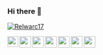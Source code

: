 ### Hi there 👋
[ ![Relwarc17](https://www.hackthebox.eu/badge/image/553034)](https://app.hackthebox.com/users/553034)

<a href="https://www.linkedin.com/in/khalidmaina/">
  <img align="left" width="24px" src="https://cdn.jsdelivr.net/npm/simple-icons@v3/icons/linkedin.svg"  />
</a>
<a href="https://twitter.com/khaleedmaina">
  <img align="left" color="red" width="26px" src="https://cdn.jsdelivr.net/npm/simple-icons@v3/icons/twitter.svg" />
</a>
<a href="mailto:khalidmaina@protonmail.com">
  <img align="left" width="26px" src="https://cdn.jsdelivr.net/npm/simple-icons@v3/icons/protonmail.svg" />
</a>
<a href="#">
  <img align="left" width="26px" src="https://cdn.jsdelivr.net/npm/simple-icons@5.24.0/icons/hackerone.svg"/>
</a>
<a href="#">
  <img align="left" width="26px" src="https://cdn.jsdelivr.net/npm/simple-icons@5.24.0/icons/bugcrowd.svg"/>
</a>
<a href="https://tryhackme.com/p/CyberKhalid">
    <img align="left" width="26px" src="https://cdn.jsdelivr.net/npm/simple-icons@5.24.0/icons/tryhackme.svg"/>
</a>
<a>
  <img align="left" width="26px" src="https://cdn.jsdelivr.net/npm/simple-icons@5.24.0/icons/hackthebox.svg"/>
</a>
<br />
<!--
**khalidmaina/khalidmaina** is a ✨ _special_ ✨ repository because its `README.md` (this file) appears on your GitHub profile.

Here are some ideas to get you started:

- 🔭 I’m currently working on ...
- 🌱 I’m currently learning ...
- 👯 I’m looking to collaborate on ...
- 🤔 I’m looking for help with ...
- 💬 Ask me about ...
- 📫 How to reach me: ...
- 😄 Pronouns: ...
- ⚡ Fun fact: ...
-->
